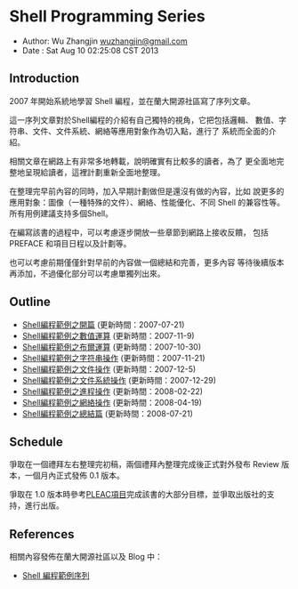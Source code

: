 

# Shell Programming Series

- Author: Wu Zhangjin <wuzhangjin@gmail.com>
- Date  : Sat Aug 10 02:25:08 CST 2013

## Introduction

2007 年開始系統地學習 Shell 編程，並在蘭大開源社區寫了序列文章。

這一序列文章對於Shell編程的介紹有自己獨特的視角，它把包括邏輯、
數值、字符串、文件、文件系統、網絡等應用對象作為切入點，進行了
系統而全面的介紹。

相關文章在網路上有非常多地轉載，說明確實有比較多的讀者，為了
更全面地完整地呈現給讀者，這裡計劃重新全面地整理。

在整理完早前內容的同時，加入早期計劃做但是還沒有做的內容，比如
說更多的應用對象：圖像（一種特殊的文件）、網絡、性能優化、不同
Shell 的兼容性等。所有用例建議支持多個Shell。

在編寫該書的過程中，可以考慮逐步開放一些章節到網路上接收反饋，
包括 PREFACE 和項目日程以及計劃等。

也可以考慮前期僅僅針對早前的內容做一個總結和完善，更多內容
等待後續版本再添加，不過優化部分可以考慮單獨列出來。

## Outline

- [Shell編程範例之開篇](http://www.tinylab.org/shell-programming-paradigm-begins-with/) (更新時間：2007-07-21)
- [Shell編程範例之數值運算](http://www.tinylab.org/shell-numeric-calculation/) (更新時間：2007-11-9)
- [Shell編程範例之布爾運算](http://www.tinylab.org/shell-programming-paradigm-of-boolean-operations/) (更新時間：2007-10-30)
- [Shell編程範例之字符串操作](http://www.tinylab.org/shell-programming-paradigm-of-string-manipulation/) (更新時間：2007-11-21)
- [Shell編程範例之文件操作](http://www.tinylab.org/shell-programming-paradigms-of-file-operations/) (更新時間：2007-12-5)
- [Shell編程範例之文件系統操作](http://www.tinylab.org/shell-programming-paradigm-in-file-system-operations/) (更新時間：2007-12-29)
- [Shell編程範例之進程操作](http://www.tinylab.org/shell-programming-paradigm-of-process-operations/) (更新時間：2008-02-22)
- [Shell編程範例之網絡操作](http://www.tinylab.org/shell-programming-paradigm-of-network-operations/) (更新時間：2008-04-19)
- [Shell編程範例之總結篇](http://www.tinylab.org/summary-of-shell-programming-paradigm-article/) (更新時間：2008-07-21)<br>

## Schedule

爭取在一個禮拜左右整理完初稿，兩個禮拜內整理完成後正式對外發布 Review 版本，一個月內正式發佈 0.1 版本。

爭取在 1.0 版本時參考[PLEAC項目](http://pleac.sourceforge.net/)完成該書的大部分目標，並爭取出版社的支持，進行出版。

## References

相關內容發佈在蘭大開源社區以及 Blog 中：

- [Shell 編程範例序列](http://www.tinylab.org/shell-programming-paradigm-series-index-review/)
